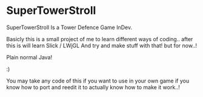 SuperTowerStroll
================

SuperTowerStroll Is a Tower Defence Game InDev. 

Basicly this is a small project of me to learn different ways of coding.. after this is will 
learn Slick / LWjGL And try and make stuff with that! but for now..!

Plain normal Java!

:)

You may take any code of this if you want to use in your own game if you know how to port and
reedit it to actually know how to make it work..! 